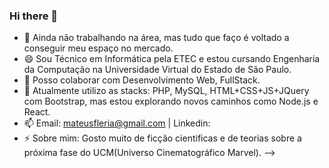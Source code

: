 ### Hi there 👋

- 🔭 Ainda não trabalhando na área, mas tudo que faço é voltado a conseguir meu espaço no mercado.
- 😄 Sou Técnico em Informática pela ETEC e estou cursando Engenharia da Computação na Universidade Virtual do Estado de São Paulo.
- 🤔 Posso colaborar com Desenvolvimento Web, FullStack.
- 💬 Atualmente utilizo as stacks: PHP, MySQL, HTML+CSS+JS+JQuery com Bootstrap, mas estou explorando novos caminhos como Node.js e React.
- 📫 Email: mateusfleria@gmail.com | Linkedin: 
- ⚡ Sobre mim: Gosto muito de ficção cientificas e de teorias sobre a próxima fase do UCM(Universo Cinematográfico Marvel).
-->
